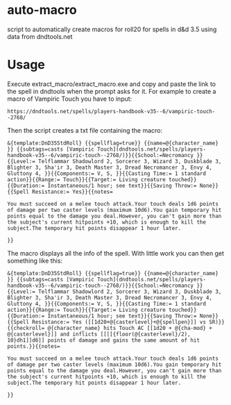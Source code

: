# auto-macro
script to automatically create macros for roll20 for spells in d&amp;d 3.5 using data from dndtools.net

# Usage
Execute extract_macro/extract_macro.exe and copy and paste the link to the spell in dndtools when the prompt asks for it. For example to create a macro of Vampiric Touch you have to input:

```
https://dndtools.net/spells/players-handbook-v35--6/vampiric-touch--2768/
```

Then the script creates a txt file containing the macro:

```
&{template:DnD35StdRoll} {{spellflag=true}} {{name=@{character_name} }} {{subtags=casts [Vampiric Touch](dndtools.net/spells/players-handbook-v35--6/vampiric-touch--2768/)}}{{School:=Necromancy }}{{Level:= Telflammar Shadowlord 2, Sorcerer 3, Wizard 3, Duskblade 3, Blighter 3, Sha'ir 3, Death Master 3, Dread Necromancer 3, Envy 4, Gluttony 4, }}{{Components:= V, S, }}{{Casting Time:= 1 standard action}}{{Range:= Touch}}{{Target:= Living creature touched}}{{Duration:= Instantaneous/1 hour; see text}}{{Saving Throw:= None}}{{Spell Resistance:= Yes}}{{notes=

You must succeed on a melee touch attack.Your touch deals 1d6 points of damage per two caster levels (maximum 10d6).You gain temporary hit points equal to the damage you deal.However, you can't gain more than the subject's current hitpoints +10, which is enough to kill the subject.The temporary hit points disappear 1 hour later.

}}
```

The macro displays all the info of the spell. With little work you can then get something like this:

```
&{template:DnD35StdRoll} {{spellflag=true}} {{name=@{character_name} }} {{subtags=casts [Vampiric Touch](dndtools.net/spells/players-handbook-v35--6/vampiric-touch--2768/)}}{{School:=Necromancy }}{{Level:= Telflammar Shadowlord 2, Sorcerer 3, Wizard 3, Duskblade 3, Blighter 3, Sha'ir 3, Death Master 3, Dread Necromancer 3, Envy 4, Gluttony 4, }}{{Components:= V, S, }}{{Casting Time:= 1 standard action}}{{Range:= Touch}}{{Target:= Living creature touched}}{{Duration:= Instantaneous/1 hour; see text}}{{Saving Throw:= None}}{{Spell Resistance:= Yes ([[1d20+@{casterlevel}+@{spellpen}]] vs SR)}}{{checkroll= @{character_name} hits Touch AC [[1d20 + @{cha-mod} + @{casterlevel}]] and inflicts [[[[{floor(@{casterlevel}/2), 10}dh1]]d6]] points of damage and gains the same amount of hit points.}}{{notes=

You must succeed on a melee touch attack.Your touch deals 1d6 points of damage per two caster levels (maximum 10d6).You gain temporary hit points equal to the damage you deal.However, you can't gain more than the subject's current hitpoints +10, which is enough to kill the subject.The temporary hit points disappear 1 hour later.

}}
```
